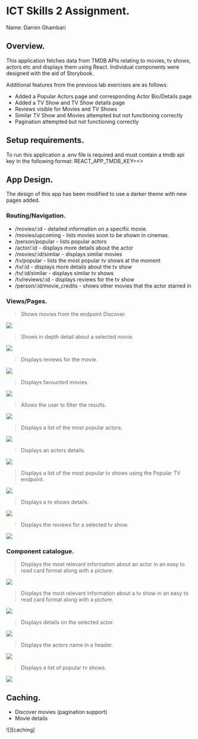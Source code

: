 # ICT Skills 2 Assignment.

Name: Darren Ghambari

## Overview.

This application fetches data from TMDB APIs relating to movies, tv shows, actors etc and displays them using React. Individual components were designed with the aid of Storybook.

Additional features from the previous lab exercises are as follows:

- Added a Popular Actors page and corresponding Actor Bio/Details page
- Added a TV Show and TV Show details page
- Reviews visible for Movies and TV Shows
- Similar TV Show and Movies attempted but not functioning correctly
- Pagination attempted but not functioning correctly

## Setup requirements.

To run this application a .env file is required and must contain a tmdb api key in the following format:
REACT_APP_TMDB_KEY=<<your api key here>>

## App Design.

The design of this app has been modified to use a darker theme with new pages added.

### Routing/Navigation.

- /movies/:id - detailed information on a specific movie.
- /movies/upcoming - lists movies soon to be shown in cinemas.
- /person/popular - lists popular actors
- /actor/:id - displays more details about the actor
- /movies/:id/similar - displays similar movies
- /tv/popular - lists the most popular tv shows at the moment
- /tv/:id - displays more details about the tv show
- /tv/:id/similar - displays similar tv shows
- /tv/reviews/:id - displays reviews for the tv show
- /person/:id/movie_credits - shows other movies that the actor starred in

### Views/Pages.

> Shows movies from the endpoint Discover.

![][home]

> Shows in depth detail about a selected movie.

![][movie_details]

> Displays reviews for the movie.

![][movie_reviews]

> Displays favourited movies.

![][favourite_movies]

> Allows the user to filter the results.

![][movie_filter]

> Displays a list of the most popular actors.

![][popular_actors]

> Displays an actors details.

![][actor_details]

> Displays a list of the most popular tv shows using the Popular TV endpoint.

![][tvshows]

> Displays a tv shows details.

![][tv_details]

> Displays the reviews for a selected tv show.

![][tv_reviews]

### Component catalogue.

> Displays the most relevant information about an actor in an easy to read card format along with a picture.

![][actor_card]

> Displays the most relevant information about a tv show in an easy to read card format along with a picture.

![][tv_show_card]

> Displays details on the selected actor.

![][actor_details_storybook]

> Displays the actors name in a header.

![][actor_header]

> Displays a list of popular tv shows.

![][tv_list]

## Caching.

- Discover movies (pagination support)
- Movie details

![][caching]

[actor_details]: ./public/assets/actor_details.png
[favourite_movies]: ./public/assets/favourite_movies.png
[home]: ./public/assets/home.png
[movie_details]: ./public/assets/movie_details.png
[movie_reviews]: ./public/assets/movie_reviews.png
[movie_filter]: ./public/assets/movie_filter.png
[popular_actors]: ./public/assets/popular_actors.png
[stories]: ./public/assets/stories.png
[tvshows]: ./public/assets/tvshows.png
[tv_details]: ./public/assets/tv_details.png
[tv_reviews]: ./public/assets/tv_reviews.png
[upcoming]: ./public/assets/upcoming.png
[actor_card]: ./public/assets/actor_card.png
[tv_card]: ./public/assets/tv_card.png
[actor_details_storybook]: ./public/assets/actor_details_storybook.png
[actor_header]: ./public/assets/actor_header.png
[tv_list]: ./public/assets/tv_list.png
[tv_show_card]: ./public/assets/tv_show_card.png
